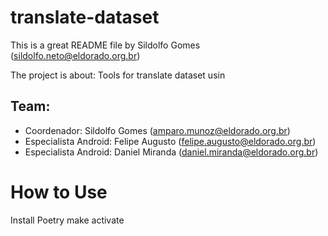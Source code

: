# translate-dataset
This is a great README file by Sildolfo Gomes
(sildolfo.neto@eldorado.org.br)

The project is about:
Tools for translate dataset usin

## Team:

* Coordenador: Sildolfo Gomes (amparo.munoz@eldorado.org.br)
* Especialista Android: Felipe Augusto (felipe.augusto@eldorado.org.br)
* Especialista Android: Daniel Miranda (daniel.miranda@eldorado.org.br)

# How to Use
Install Poetry
make activate
